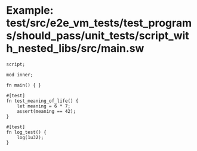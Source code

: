 # Example: test/src/e2e_vm_tests/test_programs/should_pass/unit_tests/script_with_nested_libs/src/main.sw

```sway
script;

mod inner;

fn main() { }

#[test]
fn test_meaning_of_life() {
    let meaning = 6 * 7;
    assert(meaning == 42);
}

#[test]
fn log_test() {
    log(1u32);
}

```
